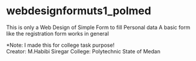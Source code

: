 # webdesignformuts1_polmed
This is only a Web Design of Simple Form to fill Personal data 
A basic form like the registration form works in general  


*Note: I made this for college task purpose!  
Creator: M.Habibi Siregar 
College: Polytechnic State of Medan
